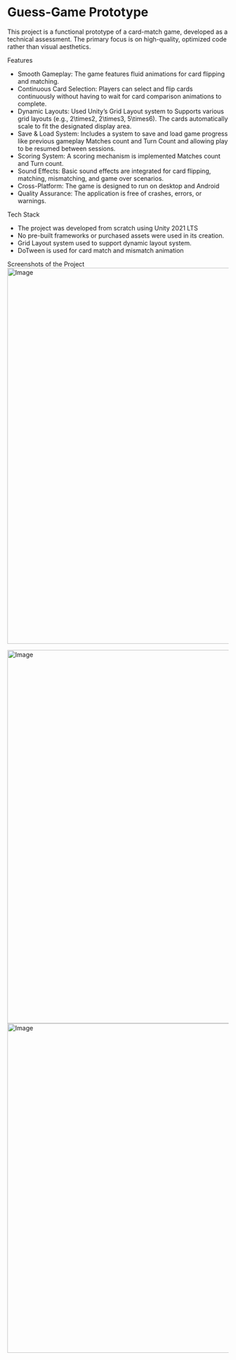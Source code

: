 # Guess-Game Prototype

This project is a functional prototype of a card-match game, developed as a technical assessment. The primary focus is on high-quality, optimized code rather than visual aesthetics.

Features

 * Smooth Gameplay: The game features fluid animations for card flipping and matching.
 * Continuous Card Selection: Players can select and flip cards continuously without having to wait for card comparison animations to complete.
 * Dynamic Layouts: Used Unity’s Grid Layout system to Supports various grid layouts (e.g., 2\times2, 2\times3, 5\times6). The cards automatically scale to fit the designated display area.
 * Save & Load System: Includes a system to save and load game progress like previous gameplay Matches count and Turn Count and allowing play to be resumed between sessions.
 * Scoring System: A scoring mechanism is implemented Matches count and Turn count.
 * Sound Effects: Basic sound effects are integrated for card flipping, matching, mismatching, and game over scenarios.
 * Cross-Platform: The game is designed to run on desktop and  Android
 * Quality Assurance: The application is free of crashes, errors, or warnings.
   
Tech Stack

 * The project was developed from scratch using Unity 2021 LTS
 * No pre-built frameworks or purchased assets were used in its creation.
 * Grid Layout system used to support dynamic layout system.
 *  ⁠DoTween is used for card match and mismatch animation

Screenshots of the Project
<img width="1522" height="856" alt="Image" src="https://github.com/user-attachments/assets/8aa3d628-777e-4f0c-916f-dd47198fa650" />

<img width="1520" height="850" alt="Image" src="https://github.com/user-attachments/assets/77c01905-8439-4ed9-b860-7cc4d9863810" />

<img width="1430" height="750" alt="Image" src="https://github.com/user-attachments/assets/9356b95b-78b4-45d9-92ef-3421cc9d363c" />
